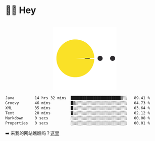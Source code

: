 
# 👋🏻 Hey
<div align="center">
	<br>
	<img src="https://raw.githubusercontent.com/Aniket965/Aniket965/master/pacman.svg?sanitize=true" width="200" height="200">
	<br>
</div>

<!--START_SECTION:waka-->

```text
Java         14 hrs 32 mins  ██████████████████████▒░░   89.41 %
Groovy       46 mins         █▒░░░░░░░░░░░░░░░░░░░░░░░   04.73 %
XML          35 mins         █░░░░░░░░░░░░░░░░░░░░░░░░   03.64 %
Text         20 mins         ▓░░░░░░░░░░░░░░░░░░░░░░░░   02.12 %
Markdown     0 secs          ░░░░░░░░░░░░░░░░░░░░░░░░░   00.08 %
Properties   0 secs          ░░░░░░░░░░░░░░░░░░░░░░░░░   00.01 %
```

<!--END_SECTION:waka-->

 ➡️  来我的网站瞧瞧吗？[这里](https://www.shaolongfei.com)

